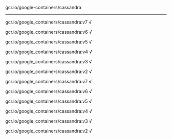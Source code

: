 gcr.io/google-containers/cassandra 

----
gcr.io/google_containers/cassandra:v7 √

gcr.io/google_containers/cassandra:v6 √

gcr.io/google_containers/cassandra:v5 √

gcr.io/google_containers/cassandra:v4 √

gcr.io/google_containers/cassandra:v3 √

gcr.io/google_containers/cassandra:v2 √

gcr.io/google_containers/cassandra:v7 √

gcr.io/google_containers/cassandra:v6 √

gcr.io/google_containers/cassandra:v5 √

gcr.io/google_containers/cassandra:v4 √

gcr.io/google_containers/cassandra:v3 √

gcr.io/google_containers/cassandra:v2 √

